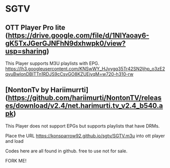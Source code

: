# SGTV

## OTT Player Pro lite (https://drive.google.com/file/d/1NlYaoay6-gK5TxJGerGJNFhN9dxhwpk0/view?usp=sharing)
This Player supports M3U playlists with EPG.
https://lh3.googleusercontent.com/KNSwWY_HJvygq35Tr42SN2ljhp_o3zE2qyuBwlonDBITTn1RDJS9cCsvGO8KZUEjyqM=w720-h310-rw

## [NontonTv by Hariimurrti] (https://github.com/hariimurti/NontonTV/releases/download/v2.4/net.harimurti.tv_v2.4_b540.apk)
This Player does not support EPGs but supports playlists that have DRMs.

Place the URL https://konsparrow92.github.io/sgtv/SGTV.m3u into ott player and load

Codes here are all found in github. free to use not for sale.

FORK ME!
